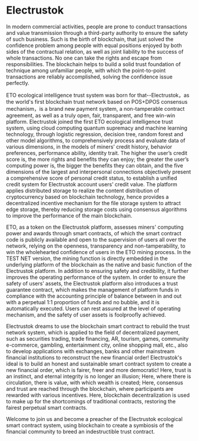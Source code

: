 # Electrustok
In modern commercial activities, people are prone to conduct transactions and value transmission through a third-party authority to ensure the safety of such business. Such is the birth of blockchain, that just solved the confidence problem among people with equal positions enjoyed by both sides of the contractual relation, as well as joint liability to the success of whole transactions. No one can take the rights and escape from responsibilities. The blockchain helps to build a solid trust foundation of technique among unfamiliar people, with which the point-to-point transactions are reliably accomplished, solving the confidence issue perfectly.

ETO ecological intelligence trust system was born for that--Electrustok，as the world's first blockchain trust network based on POS+DPOS consensus mechanism，is a brand new payment system, a non-tamperable contract agreement, as well as a truly open, fair, transparent, and free win-win platform.
Electrustok joined the first ETO ecological intelligence trust system, using cloud computing quantum supremacy and machine learning technology, through logistic regression, decision tree, random forest and other model algorithms, to comprehensively process and evaluate data of various dimensions, in the models of miners’ credit history, behavior preferences, performance ability, identity trait. The higher the user’s credit score is, the more rights and benefits they can enjoy; the greater the user’s computing power is, the bigger the benefits they can obtain, and the five dimensions of the largest and interpersonal connections objectively present a comprehensive score of personal credit status, to establish a unified credit system for Electrustok account users’ credit value. The platform applies distributed storage to realize the content distribution of cryptocurrency based on blockchain technology, hence provides a decentralized incentive mechanism for the file storage system to attract edge storage, thereby reducing storage costs using consensus algorithms to improve the performance of the main blockchain.

ETO, as a token on the Electrustok platform, assesses miners' computing power and awards through smart contracts, of which the smart contract code is publicly available and open to the supervision of users all over the network, relying on the openness, transparency and non-tamperability, to win the wholehearted confidence of users in the ETO mining process. In the TEST NET version, the mining function is directly embedded in the underlying platform of the blockchain as the native and basic function of the Electrustok platform. In addition to ensuring safety and credibility, it further improves the operating performance of the system. In order to ensure the safety of users’ assets, the Electrustok platform also introduces a trust guarantee contract, which makes the management of platform funds in compliance with the accounting principle of balance between in and out with a perpetual 1:1 proportion of funds and no bubble, and it is automatically executed. Users can rest assured at the level of operating mechanism, and the safety of user assets is foolproofly achieved.

Electrustok dreams to use the blockchain smart contract to rebuild the trust network system, which is applied to the field of decentralized payment, such as securities trading, trade financing, AR, tourism, games, community e-commerce, gambling, entertainment city, online shopping mall, etc., also to develop applications with exchanges, banks and other mainstream financial institutions to reconstruct the new financial order!
Electrustok's ideal is to build an honest and sustainable smart contract system to create a new financial order, which is fairer, freer and more democratic!
Here, trust is an instinct, and eternal integrity is no longer an illusion;
Here, where there is circulation, there is value, with which wealth is created;
Here, consensus and trust are reached through the blockchain, where participants are rewarded with various incentives.
Here, blockchain decentralization is used to make up for the shortcomings of traditional contracts, restoring the fairest perpetual smart contracts.

Welcome to join us and become a preacher of the Electrustok ecological smart contract system, using blockchain to create a symbiosis of the financial community to breed an indestructible trust contract.
